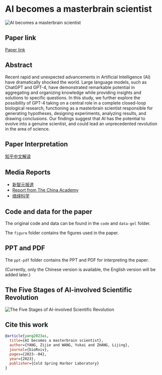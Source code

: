 # AI becomes a masterbrain scientist

![AI becomes a masterbrain scientist](img/ai-masterbrain-scientist.png)

## Paper link

[Paper link](https://www.biorxiv.org/content/early/2023/04/21/2023.04.19.537579)

## Abstract

Recent rapid and unexpected advancements in Artificial Intelligence (AI) have dramatically shocked the world. Large language models, such as ChatGPT and GPT-4, have demonstrated remarkable potential in aggregating and organizing knowledge while providing insights and solutions to specific questions. In this study, we further explore the possibility of GPT-4 taking on a central role in a complete closed-loop biological research, functioning as a masterbrain scientist responsible for generating hypotheses, designing experiments, analyzing results, and drawing conclusions. Our findings suggest that AI has the potential to evolve into a genuine scientist, and could lead an unprecedented revolution in the area of science.

## Paper Interpretation

[知乎中文解读](https://zhuanlan.zhihu.com/p/624744690)

## Media Reports

- [新智元报道](https://mp.weixin.qq.com/s/3p9kfs_ZP2HdN6aGipB1KA)
- [Report from The China Academy](https://chinaacademy.substack.com/p/ai-as-a-mastermind-scientist-could)
- [络绎科学](https://mp.weixin.qq.com/s/ClbIEB0lM9uHCGNziJU0Lg)

## Code and data for the paper

The original code and data can be found in the `code` and `data-gel` folder.

The `figure` folder contains the figures used in the paper.

## PPT and PDF

The `ppt-pdf` folder contains the PPT and PDF for interpreting the paper.

(Currently, only the Chinese version is available, the English version will be added later.)

## The Five Stages of AI-involved Scientific Revolution

![The Five Stages of AI-involved Scientific Revolution](figure/fig/five-stages.png)

## Cite this work

```bibtex
@article{yang2023ai,
  title={AI becomes a masterbrain scientist},
  author={YANG, Zijie and WANG, Yukai and ZHANG, Lijing},
  journal={bioRxiv},
  pages={2023--04},
  year={2023},
  publisher={Cold Spring Harbor Laboratory}
}
```
